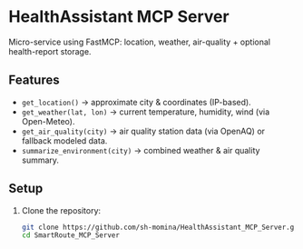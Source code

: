 # HealthAssistant MCP Server  

Micro-service using FastMCP: location, weather, air-quality + optional health-report storage.

## Features  
- `get_location()` → approximate city & coordinates (IP-based).  
- `get_weather(lat, lon)` → current temperature, humidity, wind (via Open-Meteo).  
- `get_air_quality(city)` → air quality station data (via OpenAQ) or fallback modeled data.  
- `summarize_environment(city)` → combined weather & air quality summary.  

## Setup  
1. Clone the repository:  
   ```bash
   git clone https://github.com/sh-momina/HealthAssistant_MCP_Server.git
   cd SmartRoute_MCP_Server

